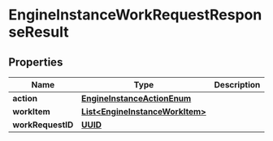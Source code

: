 

# EngineInstanceWorkRequestResponseResult

## Properties

Name | Type | Description | Notes
------------ | ------------- | ------------- | -------------
**action** | [**EngineInstanceActionEnum**](EngineInstanceActionEnum.md) |  |  [optional]
**workItem** | [**List&lt;EngineInstanceWorkItem&gt;**](EngineInstanceWorkItem.md) |  |  [optional]
**workRequestID** | [**UUID**](UUID.md) |  |  [optional]




